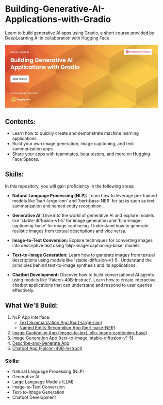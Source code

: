 # Building-Generative-AI-Applications-with-Gradio

Learn to build generative AI apps using Gradio, a short course provided by DeepLearning.AI in collaboration with Hugging Face.

![Cover Image](https://github.com/suphawadeeth/Building-Generative-AI-Applications-with-Gradio/blob/main/Images/genAIcover.jpg)

## Contents:

- Learn how to quickly create and demonstrate machine learning applications.
- Build your own image generation, image captioning, and text summarization apps.
- Share your apps with teammates, beta testers, and more on Hugging Face Spaces.

## Skills:

In this repository, you will gain proficiency in the following areas:

- **Natural Language Processing (NLP):** Learn how to leverage pre-trained models like 'bart-large-cnn' and 'bert-base-NER' for tasks such as text summarization and named entity recognition.
  
- **Generative AI:** Dive into the world of generative AI and explore models like 'stable-diffusion-v1-5' for image generation and 'blip-image-captioning-base' for image captioning. Understand how to generate realistic images from textual descriptions and vice versa.

- **Image-to-Text Conversion:** Explore techniques for converting images into descriptive text using 'blip-image-captioning-base' models

- **Text-to-Image Generation:** Learn how to generate images from textual descriptions using models like 'stable-diffusion-v1-5'. Understand the principles behind text-to-image synthesis and its applications.

- **Chatbot Development:** Discover how to build conversational AI agents using models like 'Falcon-40B-Instruct'. Learn how to create interactive chatbot applications that can understand and respond to user queries effectively.


## What We'll Build:

1. NLP App Interface:
    - [Text Summarization App (bart-large-cnn)](https://github.com/suphawadeeth/Building-Generative-AI-Applications-with-Gradio/blob/main/01_NLP_summarize_text_app.ipynb)
    - [Named Entity Recognition App (bert-base-NER)](https://github.com/suphawadeeth/Building-Generative-AI-Applications-with-Gradio/blob/main/01_2_NLP_named_entity_recognition_app.ipynb)
2. [Image Captioning App (image-to-text, blip-image-captioning-base)](https://github.com/suphawadeeth/Building-Generative-AI-Applications-with-Gradio/blob/main/02_NLP_image_captioning_app.ipynb)
3. [Image Generation App (text-to-image, stable-diffusion-v1-5)](https://github.com/suphawadeeth/Building-Generative-AI-Applications-with-Gradio/blob/main/03_image_generation_app.ipynb)
4. [Describe-and-Generate App](https://github.com/suphawadeeth/Building-Generative-AI-Applications-with-Gradio/blob/main/04_describe_and_generate_app.ipynb)
5. [Chatbot App (Falcon-40B-Instruct)](https://github.com/suphawadeeth/Building-Generative-AI-Applications-with-Gradio/blob/main/05_LLM_chatbot_app.ipynb)


### Skills:
- Natural Language Processing (NLP)
- Generative AI
- Large Language Models (LLM)
- Image-to-Text Conversion
- Text-to-Image Generation
- Chatbot Development